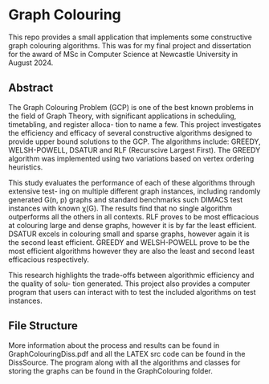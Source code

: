 # Graph Colouring 
This repo provides a small application that implements some constructive graph colouring algorithms. This was for my final project and dissertation for the award of MSc in Computer Science at Newcastle University in August 2024. 

## Abstract
The Graph Colouring Problem (GCP) is one of the best known problems in the field of Graph Theory, with significant applications in scheduling, timetabling, and register alloca- tion to name a few. This project investigates the efficiency and efficacy of several constructive algorithms designed to provide upper bound solutions to the GCP. The algorithms include: GREEDY, WELSH-POWELL, DSATUR and RLF (Recurscive Largest First). The GREEDY algorithm was implemented using two variations based on vertex ordering heuristics.

This study evaluates the performance of each of these algorithms through extensive test- ing on multiple different graph instances, including randomly generated G(n, p) graphs and standard benchmarks such DIMACS test instances with known χ(G). The results find that no single algorithm outperforms all the others in all contexts. RLF proves to be most efficacious at colouring large and dense graphs, however it is by far the least efficient. DSATUR excels in colouring small and sparse graphs, however again it is the second least efficient. GREEDY and WELSH-POWELL prove to be the most efficient algorithms however they are also the least and second least efficacious respectively.

This research highlights the trade-offs between algorithmic efficiency and the quality of solu- tion generated. This project also provides a computer program that users can interact with to test the included algorithms on test instances.

## File Structure
More information about the process and results can be found in GraphColouringDiss.pdf and all the LATEX src code can be found in the DissSource. The program along with all the algorithms and classes for storing the graphs can be found in the GraphColouring folder. 

